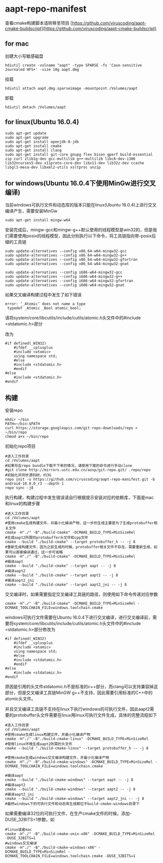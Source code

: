 # aapt-repo-manifest

查看cmake构建脚本请转移至项目 [https://github.com/viruscoding/aapt-cmake-buildscript](https://github.com/viruscoding/aapt-cmake-buildscript)

## for mac

创建大小写敏感磁盘

```
hdiutil create -volname "aapt" -type SPARSE -fs 'Case-sensitive Journaled HFS+' -size 10g aapt.dmg
```

挂载

```
hdiutil attach aapt.dmg.sparseimage -mountpoint /Volumes/aapt
```

卸载

```
hdiutil detach /Volumes/aapt
```

## for linux(Ubuntu 16.0.4)

```
sudo apt-get update
sudo apt-get upgrade
sudo apt-get install openjdk-8-jdk
sudo apt-get install cmake
sudo apt-get install clang
sudo apt-get install git-core gnupg flex bison gperf build-essential zip curl zlib1g-dev gcc-multilib g++-multilib libc6-dev-i386 lib32ncurses5-dev x11proto-core-dev libx11-dev lib32z-dev ccache libgl1-mesa-dev libxml2-utils xsltproc unzip
```

## for windows(Ubuntu 16.0.4下使用MinGw进行交叉编译)

当前windows可执行文件和动态库的版本只能在linux(Ubuntu 16.0.4)上进行交叉编译产生，需要安装MinGw

```
sudo apt-get install mingw-w64
```

安装完成后，mingw-gcc和mingw-g++默认使用的线程模型是win32的，但是我们需要使用posix的线程模型，因此分别执行以下命令，将工具链指向带-posix后缀的工具链

```
sudo update-alternatives --config x86_64-w64-mingw32-gcc
sudo update-alternatives --config x86_64-w64-mingw32-g++
sudo update-alternatives --config x86_64-w64-mingw32-gfortran
sudo update-alternatives --config x86_64-w64-mingw32-gnat

sudo update-alternatives --config i686-w64-mingw32-gcc
sudo update-alternatives --config i686-w64-mingw32-g++
sudo update-alternatives --config i686-w64-mingw32-gfortran
sudo update-alternatives --config i686-w64-mingw32-gnat
```

如果交叉编译构建过程中发生了如下错误

```
error: ‘_Atomic’ does not name a type
 typedef _Atomic _Bool atomic_bool;
```

请将system/core/libcutils/include/cutils/atomic.h头文件中的#include <stdatomic.h>部分

改为

```
#if defined(_WIN32)
    #ifdef __cplusplus
    #include <atomic>
    using namespace std;
    #else
    #include <stdatomic.h>
    #endif
#else
    #include <stdatomic.h>
#endif
```

## 构建

安装repo

```
mkdir ~/bin
PATH=~/bin:$PATH
curl https://storage.googleapis.com/git-repo-downloads/repo > ~/bin/repo
chmod a+x ~/bin/repo
```

初始化repo项目

```
#进入工作目录
cd /Volumes/aapt
#如果存在repo bundle下载不下来的情况，请使用下面的命令进行手动clone
#git clone http://mirrors.ustc.edu.cn/aosp/git-repo.git/ .repo/repo
#初始化并同步源码树，约3G
repo init -u https://github.com/viruscoding/aapt-repo-manifest.git -b android-10.0.0_r3 --depth 1
repo sync -j8
```

执行构建，构建过程中发生错误请自行根据提示安装对应的依赖库，下面是mac和linux的构建步骤

```
#进入工作目录
cd /Volumes/aapt
#使用cmake生成构建文件，并最小化编译产物，这一步的生成主要是为了生成protobuffer相关文件
cmake -H"./" -B"./build-cmake" -DCMAKE_BUILD_TYPE=MinSizeRel
#生成aapt2所需的protobuffer头文件和cpp文件
cmake --build "./build-cmake" --target protobuffer_h -- -j 8
#重新生成构建文件，因为之前生成的时候，protobuffer相关文件不存在，需要重新生成，如果可以直接编译通过，这一步可省略
cmake -H"./" -B"./build-cmake" -DCMAKE_BUILD_TYPE=MinSizeRel
#编译aapt
cmake --build "./build-cmake" --target aapt -- -j 8
#编译aapt2
cmake --build "./build-cmake" --target aapt2 -- -j 8
#编译aapt2_jni
cmake --build "./build-cmake" --target aapt2_jni -- -j 8
```

交叉编译时，如果需要指定交叉编译工具链的路径，则使用如下命令传递对应参数

```
cmake -H"./" -B"./build-cmake" -DCMAKE_BUILD_TYPE=MinSizeRel -DCMAKE_TOOLCHAIN_FILE=windows.toolchain.cmake
```

windows可执行文件需要在Ubuntu 16.0.4下进行交叉编译，进行交叉编译前，需要将system/core/libcutils/include/cutils/atomic.h头文件中的#include <stdatomic.h>部分修改为

```
#if defined(_WIN32)
    #ifdef __cplusplus
    #include <atomic>
    using namespace std;
    #else
    #include <stdatomic.h>
    #endif
#else
    #include <stdatomic.h>
#endif
```

原因是引用的头文件stdatomic.h不是标准的c++部分，而clang可以支持兼容掉这部分，但是交叉编译工具链MinGW g++不支持，因此需要引用标准的C++中的atomic头文件。

并且交叉编译工具链不支持在linux下执行windows的可执行文件，因此aapt2需要的protobuffer头文件需要在linux用linux可执行文件生成，具体的完整流程如下

```
#进入工作目录
cd /Volumes/aapt
#使用cmake生成linux构建文件，并最小化编译产物
cmake -H"./" -B"./build-cmake-linux" -DCMAKE_BUILD_TYPE=MinSizeRel
#使用linux环境生成aapt2所需的头文件
cmake --build "./build-cmake-linux" --target protobuffer_h -- -j 8

#使用cmake生成windows交叉编译构建文件，并最小化编译产物
cmake -H"./" -B"./build-cmake-windows" -DCMAKE_BUILD_TYPE=MinSizeRel -DCMAKE_TOOLCHAIN_FILE=windows.toolchain.cmake

#编译aapt
cmake --build "./build-cmake-windows" --target aapt -- -j 8
#编译aapt2
cmake --build "./build-cmake-windows" --target aapt2 -- -j 8
#编译aapt2_jni
cmake --build "./build-cmake-windows" --target aapt2_jni -- -j 8
#最终windows下的可执行文件和动态库生成都位于build-cmake-windows目录下
```

如果需要编译32位的可执行文件，在生产cmake文件的时候，添加-DUSE_32BITS=1参数，如

```
#linux或者mac
cmake -H"./" -B"./build-cmake-unix-x86" -DCMAKE_BUILD_TYPE=MinSizeRel -DUSE_32BITS=1
#windows交叉编译
cmake -H"./" -B"./build-cmake-windows-x86" -DCMAKE_BUILD_TYPE=MinSizeRel -DCMAKE_TOOLCHAIN_FILE=windows.toolchain.cmake -DUSE_32BITS=1
```
